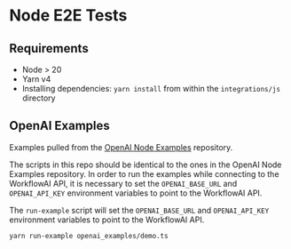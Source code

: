 # Node E2E Tests

## Requirements

- Node > 20
- Yarn v4
- Installing dependencies: `yarn install` from within the `integrations/js` directory

## OpenAI Examples

Examples pulled from the [OpenAI Node Examples](https://github.com/openai/openai-node/tree/master/examples) repository.

The scripts in this repo should be identical to the ones in the OpenAI Node Examples repository.
In order to run the examples while connecting to the WorkflowAI API, it is necessary to
set the `OPENAI_BASE_URL` and `OPENAI_API_KEY` environment variables to point to the WorkflowAI API.

The `run-example` script will set the `OPENAI_BASE_URL` and `OPENAI_API_KEY` environment variables to point to the WorkflowAI API.

```bash
yarn run-example openai_examples/demo.ts
```
